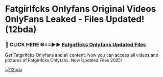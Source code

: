 # Fatgirlfcks Onlyfans Original Videos 0nlyFans Leaked - Files Updated! (12bda)

<h3>🔴 CLICK HERE 🌐==►► <a href="https://tinyurl.com/2m67pmp6" rel="nofollow">Fatgirlfcks Onlyfans Updated Files</a></h3>

Get Fatgirlfcks Onlyfans and all content. Now you can access all videos and pictures of Fatgirlfcks Onlyfans. New Updated Files 2025!

[![12bda](https://i.imgur.com/H4QAA4z.gif)](https://tinyurl.com/2m67pmp6)